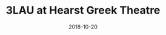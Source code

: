 ---
date: '2018-10-20'
artist: 3LAU
festival: ''
venue: Hearst Greek Theatre
city: Berkeley
state: CA
country: USA
price: free
solo: 'No'
title: 3LAU at Hearst Greek Theatre
slug: 2018-10-20-3lau
cover: ''
genre: ''
category: show
tags:
  - free show
created: 02/15/2019
artists:
  - 3LAU
  - Matt & Kim
openers:
  - Matt & Kim
---